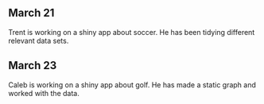 ## March 21

Trent is working on a shiny app about soccer. He has been tidying different relevant data sets.

## March 23

Caleb is working on a shiny app about golf. He has made a static graph and worked with the data. 

